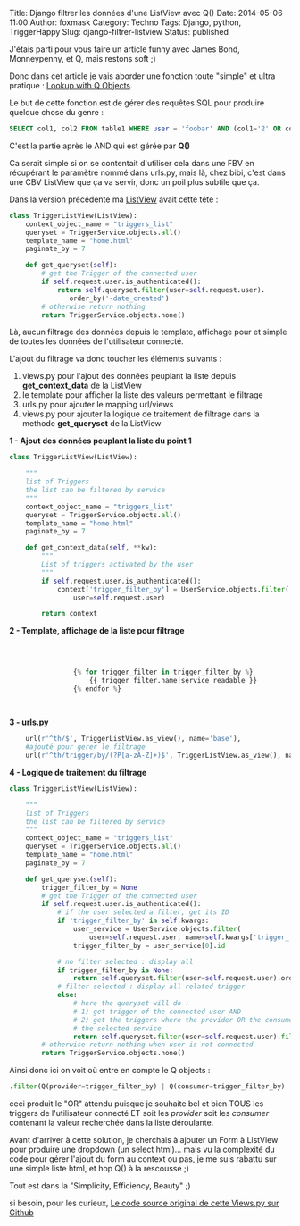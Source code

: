 Title: Django filtrer les données d'une ListView avec Q()
Date: 2014-05-06 11:00
Author: foxmask
Category: Techno
Tags: Django, python, TriggerHappy
Slug: django-filtrer-listview
Status: published

J'étais parti pour vous faire un article funny avec James Bond,
Monneypenny, et Q, mais restons soft ;)

Donc dans cet article je vais aborder une fonction toute "simple" et
ultra pratique : [Lookup with Q
Objects](https://docs.djangoproject.com/en/1.6/topics/db/queries/#complex-lookups-with-q-objects).

Le but de cette fonction est de gérer des requêtes SQL pour produire
quelque chose du genre :

```sql
SELECT col1, col2 FROM table1 WHERE user = 'foobar' AND (col1='2' OR col2='2');
```

C'est la partie après le AND qui est gérée par **Q()**

Ca serait simple si on se contentait d'utiliser cela dans une FBV en
récupérant le paramètre nommé dans urls.py, mais là, chez bibi, c'est
dans une CBV ListView que ça va servir, donc un poil plus subtile que
ça.

Dans la version précédente ma
[ListView](https://docs.djangoproject.com/en/1.6/ref/class-based-views/generic-display/#listview "ListView")
avait cette tête :

```python
class TriggerListView(ListView):
    context_object_name = "triggers_list"
    queryset = TriggerService.objects.all()
    template_name = "home.html"
    paginate_by = 7

    def get_queryset(self):
        # get the Trigger of the connected user
        if self.request.user.is_authenticated():
            return self.queryset.filter(user=self.request.user).  
               order_by('-date_created')
        # otherwise return nothing
        return TriggerService.objects.none()
```

Là, aucun filtrage des données depuis le template, affichage pour et
simple de toutes les données de l'utilisateur connecté.

L'ajout du filtrage va donc toucher les éléments suivants :

1.  views.py pour l'ajout des données peuplant la liste depuis
    **get\_context\_data** de la ListView
2.  le template pour afficher la liste des valeurs permettant le
    filtrage
3.  urls.py pour ajouter le mapping url/views
4.  views.py pour ajouter la logique de traitement de filtrage dans la
    methode **get\_queryset** de la ListView

**1 - Ajout des données peuplant la liste du point 1**

```python
class TriggerListView(ListView):

    """
    list of Triggers
    the list can be filtered by service
    """
    context_object_name = "triggers_list"
    queryset = TriggerService.objects.all()
    template_name = "home.html"
    paginate_by = 7

    def get_context_data(self, **kw):
        """
        List of triggers activated by the user
        """
        if self.request.user.is_authenticated():
            context['trigger_filter_by'] = UserService.objects.filter(
                user=self.request.user)

        return context
```

**2 - Template, affichage de la liste pour filtrage**

```python
            
                 
                
                {% for trigger_filter in trigger_filter_by %}
                    {{ trigger_filter.name|service_readable }}
                {% endfor %}
                
            
```

**3 - urls.py**

```python
    url(r'^th/$', TriggerListView.as_view(), name='base'), 
    #ajouté pour gerer le filtrage
    url(r'^th/trigger/by/(?P[a-zA-Z]+)$', TriggerListView.as_view(), name='trigger_filter_by'),
```

**4 - Logique de traitement du filtrage**

```python
class TriggerListView(ListView):

    """
    list of Triggers
    the list can be filtered by service
    """
    context_object_name = "triggers_list"
    queryset = TriggerService.objects.all()
    template_name = "home.html"
    paginate_by = 7

    def get_queryset(self):
        trigger_filter_by = None
        # get the Trigger of the connected user
        if self.request.user.is_authenticated():
            # if the user selected a filter, get its ID
            if 'trigger_filter_by' in self.kwargs:
                user_service = UserService.objects.filter(
                    user=self.request.user, name=self.kwargs['trigger_filter_by'])
                trigger_filter_by = user_service[0].id

            # no filter selected : display all
            if trigger_filter_by is None:
                return self.queryset.filter(user=self.request.user).order_by('-date_created')
            # filter selected : display all related trigger
            else:
                # here the queryset will do :
                # 1) get trigger of the connected user AND
                # 2) get the triggers where the provider OR the consumer match
                # the selected service
                return self.queryset.filter(user=self.request.user).filter(Q(provider=trigger_filter_by) | Q(consumer=trigger_filter_by)).order_by('-date_created')
        # otherwise return nothing when user is not connected
        return TriggerService.objects.none()
```

Ainsi donc ici on voit où entre en compte le Q objects :

```python
.filter(Q(provider=trigger_filter_by) | Q(consumer=trigger_filter_by)
```

ceci produit le "OR" attendu puisque je souhaite bel et bien TOUS les
triggers de l'utilisateur connecté ET soit les *provider* soit les
*consumer* contenant la valeur recherchée dans la liste déroulante.

Avant d'arriver à cette solution, je cherchais à ajouter un Form à
ListView pour produire une dropdown (un select html)... mais vu la
complexité du code pour gérer l'ajout du form au context ou pas, je me
suis rabattu sur une simple liste html, et hop Q() à la rescousse ;)

Tout est dans la "Simplicity, Efficiency, Beauty" ;)

si besoin, pour les curieux, [Le code source original de cette Views.py
sur
Github](https://github.com/foxmask/django-th/blob/trigger-happy-0.9.0/django_th/views.py)

